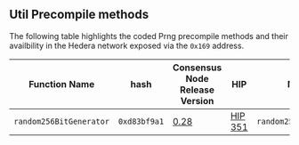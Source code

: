 ## Util Precompile methods

The following table highlights the coded Prng precompile methods and their availbility in the Hedera network exposed via the `0x169` address.

| Function Name             | hash          | Consensus Node Release Version | HIP                              | Method Interface |
|---------------------------|---------------|---------------|---------------------------------------------------|---------------------------------|
| `random256BitGenerator`   | `0xd83bf9a1`  | [0.28](https://docs.hedera.com/hedera/networks/release-notes/services#v0.28)  | [HIP 351](https://hips.hedera.com/hip/hip-351)                                               |`random256BitGenerator(uint256)` |

